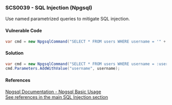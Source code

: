 ### SCS0039 - SQL Injection (Npgsql)
Use named parametrized queries to mitigate SQL injection.
#### Vulnerable Code
```cs
var cmd = new NpgsqlCommand("SELECT * FROM users WHERE username = '" +  username + "';");
```
#### Solution
```cs
var cmd = new NpgsqlCommand("SELECT * FROM users WHERE username = :username;");
cmd.Parameters.AddWithValue("username", username);
```
#### References
[Npgsql Documentation - Npgsql Basic Usage](https://www.npgsql.org/doc/basic-usage.html)  
[See references in the main SQL Injection section](#SQLInjection)  